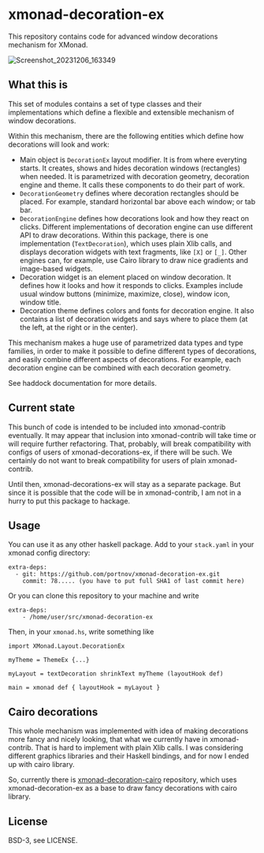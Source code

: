 # xmonad-decoration-ex

This repository contains code for advanced window decorations mechanism for XMonad.

![Screenshot_20231206_163349](https://github.com/portnov/xmonad-decoration-ex/assets/284644/98437e3c-5d4e-467d-a667-1c7092038ebe)

## What this is

This set of modules contains a set of type classes and their implementations
which define a flexible and extensible mechanism of window decorations.

Within this mechanism, there are the following entities which define
how decorations will look and work:

* Main object is `DecorationEx` layout modifier. It is from where everyting
  starts. It creates, shows and hides decoration windows (rectangles) when
  needed. It is parametrized with decoration geometry, decoration engine and
  theme. It calls these components to do their part of work.
* `DecorationGeometry` defines where decoration rectangles should be placed.
  For example, standard horizontal bar above each window; or tab bar.
* `DecorationEngine` defines how decorations look and how they react on clicks.
  Different implementations of decoration engine can use different API
  to draw decorations. Within this package, there is one implementation 
  (`TextDecoration`), which uses plain Xlib calls, and displays decoration
  widgets with text fragments, like `[X]` or `[_]`. Other engines can, for
  example, use Cairo library to draw nice gradients and image-based widgets.
* Decoration widget is an element placed on window decoration. It defines how
  it looks and how it responds to clicks. Examples include usual window 
  buttons (minimize, maximize, close), window icon, window title.
* Decoration theme defines colors and fonts for decoration engine. It also
  contains a list of decoration widgets and says where to place them (at the
  left, at the right or in the center).

This mechanism makes a huge use of parametrized data types and type families,
in order to make it possible to define different types of decorations, and
easily combine different aspects of decorations. For example, each decoration
engine can be combined with each decoration geometry.

See haddock documentation for more details.

## Current state

This bunch of code is intended to be included into xmonad-contrib eventually.
It may appear that inclusion into xmonad-contrib will take time or will require
further refactoring. That, probably, will break compatibility with configs of
users of xmonad-decorations-ex, if there will be such. We certainly do not want
to break compatibility for users of plain xmonad-contrib.

Until then, xmonad-decorations-ex will stay as a separate package. But since it
is possible that the code will be in xmonad-contrib, I am not in a hurry to put
this package to hackage.

## Usage

You can use it as any other haskell package. Add to your `stack.yaml` in your
xmonad config directory:

```
extra-deps:
  - git: https://github.com/portnov/xmonad-decoration-ex.git
    commit: 78..... (you have to put full SHA1 of last commit here)
```

Or you can clone this repository to your machine and write

```
extra-deps:
    - /home/user/src/xmonad-decoration-ex
```

Then, in your `xmonad.hs`, write something like

```
import XMonad.Layout.DecorationEx

myTheme = ThemeEx {...}

myLayout = textDecoration shrinkText myTheme (layoutHook def)

main = xmonad def { layoutHook = myLayout }
```

## Cairo decorations 

This whole mechanism was implemented with idea of making decorations more fancy
and nicely looking, that what we currently have in xmonad-contrib. That is hard
to implement with plain Xlib calls. I was considering different graphics
libraries and their Haskell bindings, and for now I ended up with cairo
library.

So, currently there is
[xmonad-decoration-cairo](https://github.com/portnov/xmonad-decoration-cairo)
repository, which uses xmonad-decoration-ex as a base to draw fancy decorations
with cairo library.

## License

BSD-3, see LICENSE.

